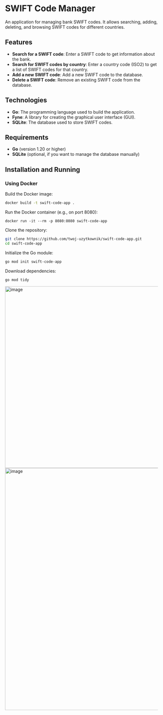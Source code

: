 # SWIFT Code Manager

An application for managing bank SWIFT codes. It allows searching, adding, deleting, and browsing SWIFT codes for different countries.

## Features
- **Search for a SWIFT code**: Enter a SWIFT code to get information about the bank.
- **Search for SWIFT codes by country**: Enter a country code (ISO2) to get a list of SWIFT codes for that country.
- **Add a new SWIFT code**: Add a new SWIFT code to the database.
- **Delete a SWIFT code**: Remove an existing SWIFT code from the database.

## Technologies
- **Go**: The programming language used to build the application.
- **Fyne**: A library for creating the graphical user interface (GUI).
- **SQLite**: The database used to store SWIFT codes.

## Requirements
- **Go** (version 1.20 or higher)
- **SQLite** (optional, if you want to manage the database manually)

## Installation and Running

### Using Docker

Build the Docker image:
   ```bash
   docker build -t swift-code-app .

```

Run the Docker container (e.g., on port 8080):

```
docker run -it --rm -p 8080:8080 swift-code-app
```
Clone the repository:
```bash
git clone https://github.com/twoj-uzytkownik/swift-code-app.git
cd swift-code-app

```
Initialize the Go module:
```bash
go mod init swift-code-app

```

Download dependencies:

```bash
go mod tidy

```
<img width="599" alt="image" src="https://github.com/user-attachments/assets/0c6a0a22-4961-484c-865f-4d2321e1cabb" />
<img width="798" alt="image" src="https://github.com/user-attachments/assets/2f39c837-0c55-4809-bfd5-fd55a723588f" />


